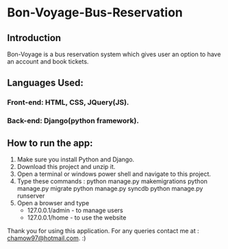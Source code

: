 # Bon-Voyage-Bus-Reservation 

## Introduction

Bon-Voyage is a bus reservation system which gives user an option to have an account and book tickets.

## Languages Used: 
### Front-end: HTML, CSS, JQuery(JS).
### Back-end: Django(python framework).

## How to run the app:  
1. Make sure you install Python and Django.
2. Download this project and unzip it.
3. Open a terminal or windows power shell and navigate to this project.
4. Type these commands : 
    python manage.py makemigrations
		python manage.py migrate
		python manage.py syncdb
		python manage.py runserver
5. Open a browser and type 
    * 127.0.0.1/admin - to manage users
    * 127.0.0.1/home - to use the website
    

Thank you for using this application. For any queries contact me at : chamow97@hotmail.com. 
:)
